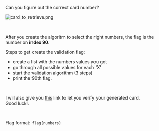 Can you figure out the correct card number? 
<br>

![card_to_retrieve.png](/files/dd835a18e697270bdaeb6c839a0242c4/card_to_retrieve.png)

<br>

After you create the algoritm to select the right numbers, the flag is the number on **index 90**. 
<br>

Steps to get create the validation flag:
- create a list with the numbers values you got
- go through all possible values for each 'X'
- start the validation algorithm (3 steps)
- print the 90th flag.
<br>

I will also give you [this](https://www.creditcardvalidator.org/validator) link to let you verify your generated card. <br>
Good luck!.

<br>

Flag format: `flag{numbers}`
